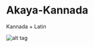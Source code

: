 # Akaya-Kannada
Kannada + Latin

![alt tag](https://github.com/vaishnavimurthy/Akaya-Kannada/Tests/+/Akaya_1.png)